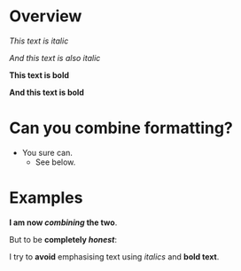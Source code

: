 # Overview

*This text is italic*

_And this text is also italic_

**This text is bold**

__And this text is bold__

# Can you combine formatting?

* You sure can.
  * See below.

# Examples

__I am now *combining* the two__.

But to be __completely *honest*__:

I try to __avoid__ emphasising text using *italics* and __bold text__.

